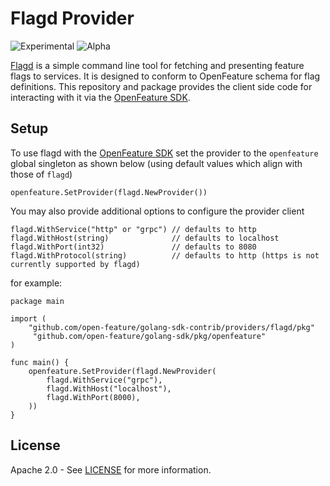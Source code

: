 # Flagd Provider

![Experimental](https://img.shields.io/badge/experimental-breaking%20changes%20allowed-yellow)
![Alpha](https://img.shields.io/badge/alpha-release-red)

[Flagd](https://github.com/open-feature/flagd) is a simple command line tool for fetching and presenting feature flags to services. It is designed to conform to OpenFeature schema for flag definitions. This repository and package provides the client side code for interacting with it via the [OpenFeature SDK](https://github.com/open-feature/golang-sdk).

## Setup
To use flagd with the [OpenFeature SDK](https://github.com/open-feature/golang-sdk) set the provider to the `openfeature` global singleton as shown below (using default values which align with those of `flagd`)
```
openfeature.SetProvider(flagd.NewProvider())
```  
You may also provide additional options to configure the provider client
```
flagd.WithService("http" or "grpc") // defaults to http
flagd.WithHost(string)              // defaults to localhost
flagd.WithPort(int32)               // defaults to 8080
flagd.WithProtocol(string)          // defaults to http (https is not currently supported by flagd)
```
for example:
```
package main

import (
	"github.com/open-feature/golang-sdk-contrib/providers/flagd/pkg"
   	 "github.com/open-feature/golang-sdk/pkg/openfeature"
)

func main() {
    openfeature.SetProvider(flagd.NewProvider(
        flagd.WithService("grpc"),
        flagd.WithHost("localhost"),
        flagd.WithPort(8000),
    ))
}

```

## License

Apache 2.0 - See [LICENSE](./../../license) for more information.
